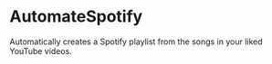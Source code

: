 # AutomateSpotify
Automatically creates a Spotify playlist from the songs in your liked YouTube videos.
